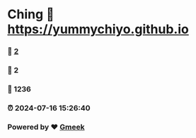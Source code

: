 # Ching :link: https://yummychiyo.github.io 
### :page_facing_up: [2](https://yummychiyo.github.io/tag.html) 
### :speech_balloon: 2 
### :hibiscus: 1236 
### :alarm_clock: 2024-07-16 15:26:40 
### Powered by :heart: [Gmeek](https://github.com/Meekdai/Gmeek)
